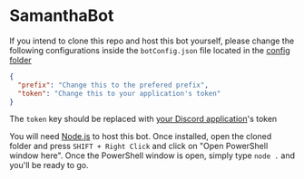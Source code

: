 # SamanthaBot
If you intend to clone this repo and host this bot yourself, please change the following configurations inside the `botConfig.json` file located in the [config folder](/config)

```json
{
  "prefix": "Change this to the prefered prefix",
  "token": "Change this to your application's token"
}
```

The `token` key should be replaced with [your Discord application](https://discordapp.com/developers/applications/)'s token

You will need [Node.js](https://nodejs.org/en/) to host this bot. Once installed, open the cloned folder and press `SHIFT + Right Click` and click on "Open PowerShell window here". Once the PowerShell window is open, simply type `node .` and you'll be ready to go.
